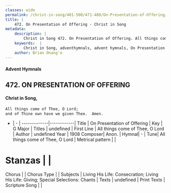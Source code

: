 ```yaml
---
classes: wide
permalink: /christ-in-song/401-500/471-480/On-Presentation-of-Offering/
title: |
    472. On Presentation of Offering - Christ in Song
metadata:
    description: |
        Christ in Song 472. On Presentation of Offering. All things come of Thee, O Lord; and of Thine own have we given Thee.  Amen.
    keywords:  |
        Christ in Song, adventhymnals, advent hymnals, On Presentation of Offering, All things come of Thee, O Lord. 
    author: Brian Onang'o
---
```


#### Advent Hymnals
## 472. ON PRESENTATION OF OFFERING
####  Christ in Song,

```txt
All things come of Thee, O Lord;
and of Thine own have we given Thee.  Amen.

```

- |   -  |
-------------|------------|
Title | On Presentation of Offering |
Key | G Major |
Titles | undefined |
First Line | All things come of Thee, O Lord |
Author | undefined
Year | 1908
Composer| Anon. |
Hymnal|  - |
Tune| All things come of Thee, O Lord |
Metrical pattern | |
# Stanzas |  |
Chorus |  |
Chorus Type |  |
Subjects | Living His Life: Consecration; Living His Life: Giving; Special Selections: Chants |
Texts | undefined |
Print Texts | 
Scripture Song |  |
    
